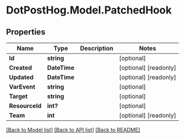 # DotPostHog.Model.PatchedHook

## Properties

Name | Type | Description | Notes
------------ | ------------- | ------------- | -------------
**Id** | **string** |  | [optional] 
**Created** | **DateTime** |  | [optional] [readonly] 
**Updated** | **DateTime** |  | [optional] [readonly] 
**VarEvent** | **string** |  | [optional] 
**Target** | **string** |  | [optional] 
**ResourceId** | **int?** |  | [optional] 
**Team** | **int** |  | [optional] [readonly] 

[[Back to Model list]](../README.md#documentation-for-models) [[Back to API list]](../README.md#documentation-for-api-endpoints) [[Back to README]](../README.md)

